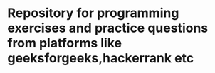 # Repository for programming exercises and practice questions from platforms like geeksforgeeks,hackerrank etc


